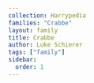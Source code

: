 ```yaml
---
collection: Harrypedia
families: "Crabbe"
layout: family
title: Crabbe
author: Luke Schierer
tags: ["family"]
sidebar:
  order: 1
---
```

